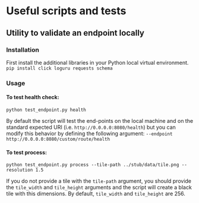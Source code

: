 # Useful scripts and tests

## Utility to validate an endpoint locally

### Installation 

First install the additional libraries in your Python local virtual environment.
```pip install click loguru requests schema```

### Usage

#### To test health check:
```python test_endpoint.py health```

By default the script will test the end-points on the local machine and on the standard expected URI (i.e. ```http://0.0.0.0:8080/health```) but you can modify this behavior by defining the following argument: ```--endpoint http://0.0.0.0:8080/custom/route/health```

#### To test process:
```python test_endpoint.py process --tile-path ../stub/data/tile.png --resolution 1.5```

If you do not provide a tile with the ```tile-path``` argument, you should provide the ```tile_width``` and ```tile_height``` arguments and the script will create a black tile with this dimensions. By default, ```tile_width``` and ```tile_height``` are 256.

